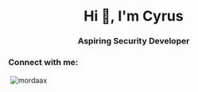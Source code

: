 <!-- - 👀 I’m interested in programming and ethical hacking
- 🌱 I’m currently learning Web Development
- 💞️ I’m looking to collaborate on ...
- 📫 How to reach me  -->

<!---
Mordaax/Mordaax is a ✨ special ✨ repository because its `README.md` (this file) appears on your GitHub profile.
You can click the Preview link to take a look at your changes.
![Github Stats](https://github-readme-stats.vercel.app/api?username=Mordaax&count_private=true&show_icons=true&theme=tokyonight&hide=stars,issues)
--->

<h1 align="center">Hi 👋, I'm Cyrus</h1>
<h3 align="center">Aspiring Security Developer</h3>

<h3 align="left">Connect with me:</h3>
<p align="left">
</p>
<!---
<p><img align="left" src="https://github-readme-stats.vercel.app/api/top-langs?username=mordaax&show_icons=true&locale=en&layout=compact" alt="mordaax" /></p>
--->
<p>&nbsp;<img align="center" src="https://github-readme-stats.vercel.app/api?username=Mordaax&count_private=true&show_icons=true&theme=tokyonight&hide=stars,issues" alt="mordaax" /></p>

